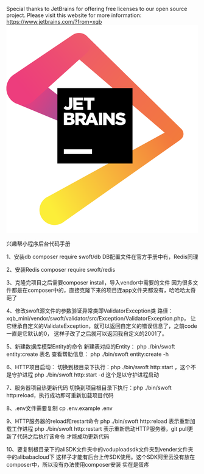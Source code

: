 Special thanks to JetBrains for offering free licenses to our open source project.
Please visit this website for more information: https://www.jetbrains.com/?from=xqb
![Image text](https://raw.githubusercontent.com/xiuavier/xqb/master/resource/jetbrains.png)




兴趣帮小程序后台代码手册

1、安装db
composer require swoft/db
DB配置文件在官方手册中有，Redis同理

2、安装Redis
composer require swoft/redis

3、克隆完项目之后需要composer install，导入vendor中需要的文件
因为很多文件都是在composer中的，直接克隆下来的项目连app文件夹都没有，哈哈哈太奇葩了

4、修改swoft源文件的参数验证异常类即ValidatorException类
路径：xqb_mini/vendor/swoft/validator/src/Exception/ValidatorException.php，
让它继承自定义的ValidateException，就可以返回自定义的错误信息了，之前code一直是它默认的0，
这样子改了之后就可以返回我自定义的2001了。

5、新建数据库模型Entity的命令
新建表对应的Entity：    php ./bin/swoft entity:create 表名
查看帮助信息：          php ./bin/swoft entity:create -h

6、HTTP项目启动：
切换到根目录下执行：php ./bin/swoft http:start ，这个不是守护进程
php ./bin/swoft http:start -d 这个是以守护进程启动

7、服务器项目热更新代码
切换到项目根目录下执行：php ./bin/swoft http:reload，执行成功即可重新加载项目代码

8、.env文件需要复制
cp .env.example .env

9、HTTP服务器的reload和restart命令
php ./bin/swoft http:reload 表示重新加载工作进程
php ./bin/swoft http:restart 表示重新启动HTTP服务器，git pull更新了代码之后执行该命令
才能成功更新代码

10、要复制根目录下的aliSDK文件夹中的voduploadsdk文件夹到vender文件夹中的alibabacloud下
这样子才能有后台上传SDK使用。这个SDK阿里云没有放在composer中，所以没有办法使用composer安装
实在是蛋疼
